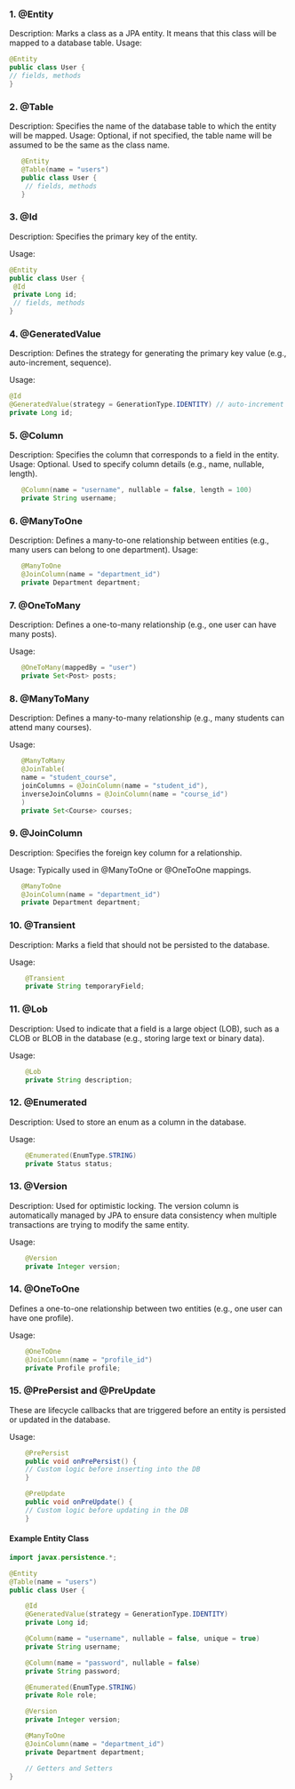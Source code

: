 
### 1. @Entity
   Description: Marks a class as a JPA entity. It means that this class will be mapped to a database table.
   Usage:
   
   ```java
   @Entity
   public class User {
   // fields, methods
   }
   ```
### 2. @Table
   Description: Specifies the name of the database table to which the entity will be mapped.
   Usage: Optional, if not specified, the table name will be assumed to be the same as the class name.
   
```java
   @Entity
   @Table(name = "users")
   public class User {
    // fields, methods
   }
```
### 3. @Id
   Description: Specifies the primary key of the entity.
   
Usage:
   ```java
   @Entity
   public class User {
    @Id
    private Long id;
    // fields, methods
   }
   ```
### 4. @GeneratedValue
   Description: Defines the strategy for generating the primary key value (e.g., auto-increment, sequence).
   
Usage:
   ```java
   @Id
   @GeneratedValue(strategy = GenerationType.IDENTITY) // auto-increment
   private Long id;
   ```
### 5. @Column
   Description: Specifies the column that corresponds to a field in the entity.
   Usage: Optional. Used to specify column details (e.g., name, nullable, length).
    
```java
   @Column(name = "username", nullable = false, length = 100)
   private String username;
```
### 6. @ManyToOne
   Description: Defines a many-to-one relationship between entities (e.g., many users can belong to one department).
   Usage:
```java
   @ManyToOne
   @JoinColumn(name = "department_id")
   private Department department;
```
### 7. @OneToMany
   Description: Defines a one-to-many relationship (e.g., one user can have many posts).
   
Usage:
```java
   @OneToMany(mappedBy = "user")
   private Set<Post> posts;
```
### 8. @ManyToMany

Description: Defines a many-to-many relationship (e.g., many students can attend many courses).
   
Usage:
```java
   @ManyToMany
   @JoinTable(
   name = "student_course",
   joinColumns = @JoinColumn(name = "student_id"),
   inverseJoinColumns = @JoinColumn(name = "course_id")
   )
   private Set<Course> courses;
```
### 9. @JoinColumn
   Description: Specifies the foreign key column for a relationship.
   
Usage: Typically used in @ManyToOne or @OneToOne mappings.

```java 
   @ManyToOne
   @JoinColumn(name = "department_id")
   private Department department;
```
### 10. @Transient
    
Description: Marks a field that should not be persisted to the database.
    
Usage:

```java
    @Transient
    private String temporaryField;
```
### 11. @Lob
    
Description: Used to indicate that a field is a large object (LOB), such as a CLOB or BLOB in the database (e.g., storing large text or binary data).
    
Usage:
```java
    @Lob
    private String description;
```

### 12. @Enumerated
    
Description: Used to store an enum as a column in the database.

Usage:
```java
    @Enumerated(EnumType.STRING)
    private Status status;
```

### 13. @Version

Description: Used for optimistic locking. The version column is automatically managed by JPA to ensure data consistency when multiple transactions are trying to modify the same entity.

Usage:
```java
    @Version
    private Integer version;
```
    
### 14. @OneToOne

Defines a one-to-one relationship between two entities (e.g., one user can have one profile).

Usage:

```java
    @OneToOne
    @JoinColumn(name = "profile_id")
    private Profile profile;
```

### 15. @PrePersist and @PreUpdate

These are lifecycle callbacks that are triggered before an entity is persisted or updated in the database.

Usage:

```java
    @PrePersist
    public void onPrePersist() {
    // Custom logic before inserting into the DB
    }
```
```java
    @PreUpdate
    public void onPreUpdate() {
    // Custom logic before updating in the DB
    }
```

#### Example Entity Class

```java
import javax.persistence.*;

@Entity
@Table(name = "users")
public class User {

    @Id
    @GeneratedValue(strategy = GenerationType.IDENTITY)
    private Long id;

    @Column(name = "username", nullable = false, unique = true)
    private String username;

    @Column(name = "password", nullable = false)
    private String password;

    @Enumerated(EnumType.STRING)
    private Role role;

    @Version
    private Integer version;

    @ManyToOne
    @JoinColumn(name = "department_id")
    private Department department;

    // Getters and Setters
}
```
